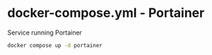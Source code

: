 # docker-compose.yml - Portainer

Service running Portainer

```bash
docker compose up -d portainer
```
